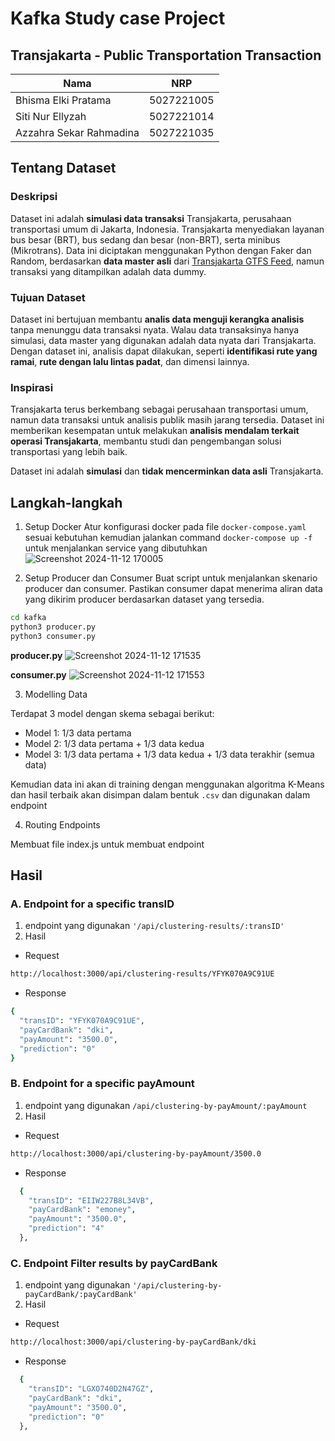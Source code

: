 # Kafka Study case Project

## Transjakarta - Public Transportation Transaction

| Nama | NRP |
| ---------------------- | ---------- |
| Bhisma Elki Pratama | 5027221005 |
| Siti Nur Ellyzah | 5027221014 |
| Azzahra Sekar Rahmadina | 5027221035 |

## Tentang Dataset

### Deskripsi
Dataset ini adalah **simulasi data transaksi** Transjakarta, perusahaan transportasi umum di Jakarta, Indonesia. Transjakarta menyediakan layanan bus besar (BRT), bus sedang dan besar (non-BRT), serta minibus (Mikrotrans). Data ini diciptakan menggunakan Python dengan Faker dan Random, berdasarkan **data master asli** dari [Transjakarta GTFS Feed](https://ppid.transjakarta.co.id/pusat-data/data-terbuka/transjakarta-gtfs-feed), namun transaksi yang ditampilkan adalah data dummy.

### Tujuan Dataset
Dataset ini bertujuan membantu **analis data menguji kerangka analisis** tanpa menunggu data transaksi nyata. Walau data transaksinya hanya simulasi, data master yang digunakan adalah data nyata dari Transjakarta. Dengan dataset ini, analisis dapat dilakukan, seperti **identifikasi rute yang ramai**, **rute dengan lalu lintas padat**, dan dimensi lainnya.

### Inspirasi
Transjakarta terus berkembang sebagai perusahaan transportasi umum, namun data transaksi untuk analisis publik masih jarang tersedia. Dataset ini memberikan kesempatan untuk melakukan **analisis mendalam terkait operasi Transjakarta**, membantu studi dan pengembangan solusi transportasi yang lebih baik.

Dataset ini adalah **simulasi** dan **tidak mencerminkan data asli** Transjakarta.

## Langkah-langkah

1. Setup Docker
Atur konfigurasi docker pada file `docker-compose.yaml` sesuai kebutuhan kemudian jalankan command `docker-compose up -f` untuk menjalankan service yang dibutuhkan
![Screenshot 2024-11-12 170005](https://github.com/user-attachments/assets/8621e415-d53b-44fd-aa31-29301b653772)

2. Setup Producer dan Consumer
Buat script untuk menjalankan skenario producer dan consumer. Pastikan consumer dapat menerima aliran data yang dikirim producer berdasarkan dataset yang tersedia.
  ```bash
  cd kafka
  python3 producer.py
  python3 consumer.py
  ```
**producer.py**
![Screenshot 2024-11-12 171535](https://github.com/user-attachments/assets/b661680b-0f9f-445b-b5d2-677602b0e84c)

**consumer.py**
![Screenshot 2024-11-12 171553](https://github.com/user-attachments/assets/e502adf5-e32d-4023-94ec-5e431cf098dd)

3. Modelling Data

Terdapat 3 model dengan skema sebagai berikut:
- Model 1: 1/3 data pertama
- Model 2: 1/3 data pertama + 1/3 data kedua
- Model 3: 1/3 data pertama + 1/3 data kedua + 1/3 data terakhir (semua data)

Kemudian data ini akan di training dengan menggunakan algoritma K-Means dan hasil terbaik akan disimpan dalam bentuk `.csv` dan digunakan dalam endpoint

4. Routing Endpoints

Membuat file index.js untuk membuat endpoint 

## Hasil

### A. Endpoint for a specific transID

1. endpoint yang digunakan `'/api/clustering-results/:transID'`
2. Hasil
- Request
```bash
http://localhost:3000/api/clustering-results/YFYK070A9C91UE
```
- Response
```bash
{
  "transID": "YFYK070A9C91UE",
  "payCardBank": "dki",
  "payAmount": "3500.0",
  "prediction": "0"
}
```

### B. Endpoint for a specific payAmount
1. endpoint yang digunakan `/api/clustering-by-payAmount/:payAmount`
2. Hasil
- Request
```bash
http://localhost:3000/api/clustering-by-payAmount/3500.0
```
- Response
```bash
  {
    "transID": "EIIW227B8L34VB",
    "payCardBank": "emoney",
    "payAmount": "3500.0",
    "prediction": "4"
  },
```

### C. Endpoint Filter results by payCardBank
1. endpoint yang digunakan `'/api/clustering-by-payCardBank/:payCardBank'`
2. Hasil
- Request
```bash
http://localhost:3000/api/clustering-by-payCardBank/dki
```
- Response
```bash
  {
    "transID": "LGXO740D2N47GZ",
    "payCardBank": "dki",
    "payAmount": "3500.0",
    "prediction": "0"
  },
```



